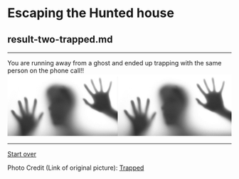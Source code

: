 # Escaping the Hunted house  
## result-two-trapped.md
---  
You are running away from a ghost and ended up trapping with the same person on the phone call!!  
<img src="https://raw.githubusercontent.com/xiurongy3506/cyoa-project/master/fancy-golden-entrance/twoperson.jpg" id="c9.io" alt="" />

---  
[Start over](../home.md)  

Photo Credit (Link of original picture): [Trapped](https://sandersfamilyadventures.wordpress.com/2015/10/04/trapped-by-little-miracles/)  


